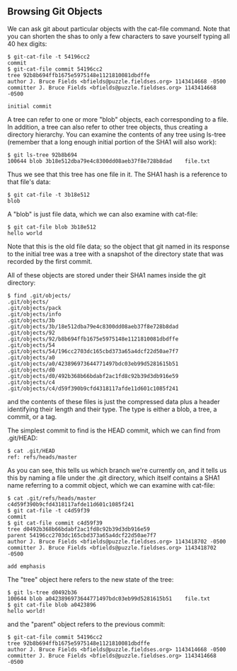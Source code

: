 ## Browsing Git Objects ##

We can ask git about particular objects with the cat-file
command. Note that you can shorten the shas to only a few
characters to save yourself typing all 40 hex digits:

    $ git-cat-file -t 54196cc2
    commit
    $ git-cat-file commit 54196cc2
    tree 92b8b694ffb1675e5975148e1121810081dbdffe
    author J. Bruce Fields <bfields@puzzle.fieldses.org> 1143414668 -0500
    committer J. Bruce Fields <bfields@puzzle.fieldses.org> 1143414668 -0500

    initial commit

A tree can refer to one or more "blob" objects, each corresponding to
a file.  In addition, a tree can also refer to other tree objects,
thus creating a directory hierarchy.  You can examine the contents of
any tree using ls-tree (remember that a long enough initial portion
of the SHA1 will also work):

    $ git ls-tree 92b8b694
    100644 blob 3b18e512dba79e4c8300dd08aeb37f8e728b8dad    file.txt

Thus we see that this tree has one file in it.  The SHA1 hash is a
reference to that file's data:

    $ git cat-file -t 3b18e512
    blob

A "blob" is just file data, which we can also examine with cat-file:

    $ git cat-file blob 3b18e512
    hello world

Note that this is the old file data; so the object that git named in
its response to the initial tree was a tree with a snapshot of the
directory state that was recorded by the first commit.

All of these objects are stored under their SHA1 names inside the git
directory:

    $ find .git/objects/
    .git/objects/
    .git/objects/pack
    .git/objects/info
    .git/objects/3b
    .git/objects/3b/18e512dba79e4c8300dd08aeb37f8e728b8dad
    .git/objects/92
    .git/objects/92/b8b694ffb1675e5975148e1121810081dbdffe
    .git/objects/54
    .git/objects/54/196cc2703dc165cbd373a65a4dcf22d50ae7f7
    .git/objects/a0
    .git/objects/a0/423896973644771497bdc03eb99d5281615b51
    .git/objects/d0
    .git/objects/d0/492b368b66bdabf2ac1fd8c92b39d3db916e59
    .git/objects/c4
    .git/objects/c4/d59f390b9cfd4318117afde11d601c1085f241

and the contents of these files is just the compressed data plus a
header identifying their length and their type.  The type is either a
blob, a tree, a commit, or a tag.

The simplest commit to find is the HEAD commit, which we can find
from .git/HEAD:

    $ cat .git/HEAD
    ref: refs/heads/master

As you can see, this tells us which branch we're currently on, and it
tells us this by naming a file under the .git directory, which itself
contains a SHA1 name referring to a commit object, which we can
examine with cat-file:

    $ cat .git/refs/heads/master
    c4d59f390b9cfd4318117afde11d601c1085f241
    $ git cat-file -t c4d59f39
    commit
    $ git cat-file commit c4d59f39
    tree d0492b368b66bdabf2ac1fd8c92b39d3db916e59
    parent 54196cc2703dc165cbd373a65a4dcf22d50ae7f7
    author J. Bruce Fields <bfields@puzzle.fieldses.org> 1143418702 -0500
    committer J. Bruce Fields <bfields@puzzle.fieldses.org> 1143418702 -0500

    add emphasis

The "tree" object here refers to the new state of the tree:

    $ git ls-tree d0492b36
    100644 blob a0423896973644771497bdc03eb99d5281615b51    file.txt
    $ git cat-file blob a0423896
    hello world!

and the "parent" object refers to the previous commit:

    $ git-cat-file commit 54196cc2
    tree 92b8b694ffb1675e5975148e1121810081dbdffe
    author J. Bruce Fields <bfields@puzzle.fieldses.org> 1143414668 -0500
    committer J. Bruce Fields <bfields@puzzle.fieldses.org> 1143414668 -0500
